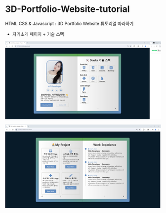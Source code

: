 # 3D-Portfolio-Website-tutorial
HTML  CSS &amp; Javascript : 3D Portfolio Website 튜토리얼 따라하기

- 자기소개 페이지 + 기술 스텍

![~1page](https://raw.githubusercontent.com/Juhyi/3D-Portfolio-Website-tutorial/main/imges/3d002.png)

![2page](https://raw.githubusercontent.com/Juhyi/3D-Portfolio-Website-tutorial/main/imges/3d001.png)

